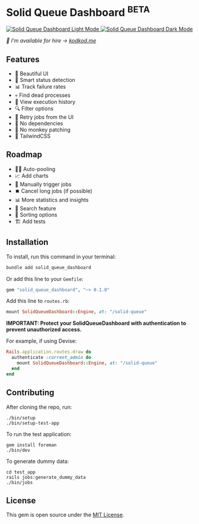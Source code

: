 # Solid Queue Dashboard <sup>BETA</sup>

<p align="center">
  <a href="https://github.com/akodkod/solid-queue-dashboard#gh-light-mode-only">
    <img src="https://github.com/user-attachments/assets/90cb68cf-73d9-41bf-b9d5-93da7c36f204" alt="Solid Queue Dashboard Light Mode">
  </a>
  <a href="https://github.com/akodkod/solid-queue-dashboard#gh-dark-mode-only">
    <img src="https://github.com/user-attachments/assets/ea089277-67fc-4bc9-91d8-2e3e7349b0c9" alt="Solid Queue Dashboard Dark Mode">
  </a>

  _👋 I'm available for hire → [kodkod.me](https://kodkod.me)_
</p>

## Features
- 🎨 Beautiful UI
- 🧠 Smart status detection
- 📊 Track failure rates
- 💀 Find dead processes
- 📜 View execution history
- 🔍 Filter options
- 🔄 Retry jobs from the UI
- 🚫 No dependencies
- 🐒 No monkey patching
- 💈 TailwindCSS

## Roadmap
- 🏊‍♂️ Auto-pooling
- 📈 Add charts
- 🚀 Manually trigger jobs
- ⏹️ Cancel long jobs (if possible)
- 📊 More statistics and insights
- 🔎 Search feature
- 🔢 Sorting options
- 🏗️ Add tests

## Installation

To install, run this command in your terminal:

```bash
bundle add solid_queue_dashboard
```

Or add this line to your `Gemfile`:

```bash
gem "solid_queue_dashboard", "~> 0.1.0"
```

Add this line to `routes.rb`:

```ruby
mount SolidQueueDashboard::Engine, at: "/solid-queue"
```

**IMPORTANT: Protect your SolidQueueDashboard with authentication to prevent unauthorized access.**

For example, if using Devise:

```ruby
Rails.application.routes.draw do
  authenticate :current_admin do
    mount SolidQueueDashboard::Engine, at: "/solid-queue"
  end
end
```

## Contributing

After cloning the repo, run:

```
./bin/setup
./bin/setup-test-app
```

To run the test application:

```
gem install foreman
./bin/dev
```

To generate dummy data:

```
cd test_app
rails jobs:generate_dummy_data
./bin/jobs
```

## License

This gem is open source under the [MIT License](http://opensource.org/licenses/MIT).

